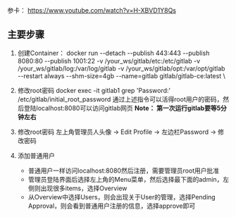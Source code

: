 参卡：
https://www.youtube.com/watch?v=H-XBVD1Y8Qs

## 主要步骤

1. 创建Container：
		docker run --detach  --publish 443:443  --publish 8080:80 --publish 1001:22 -v /your_ws/gitlab/etc:/etc/gitlab -v /your_ws/gitlab/log:/var/log/gitlab -v /your_ws/gitlab/opt:/var/opt/gitlab --restart always --shm-size=4gb --name=gitlab gitlab/gitlab-ce:latest
		\

2. 修改root密码 
		docker exec -it gitlab1 grep 'Password:' /etc/gitlab/initial_root_password
	通过上述指令可以活得root用户的密码，然后登陆localhost:8080可以访问gitlab网页
	**Note： 第一次运行gitlab要等5分钟左右**
	

3. 修改root密码 
	  左上角管理员人头像 -> Edit Profile -> 左边栏Password -> 修改密码

4. 添加普通用户
	 - 普通用户一样访问localhost:8080然后注册，需要管理员root用户批准
	 - 管理员登陆界面后选择左上角的Menu菜单，然后选择最下面的admin，左侧则出现很多items，选择Overview
	 - 从Overview中选择Users，则会出现关于User的管理，选择Pending Approval，则会看到普通用户注册的信息，选择approve即可
	
	 	